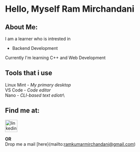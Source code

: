 # Hello, Myself Ram Mirchandani<br>

## About Me:
I am a learner who is intrested in
* Backend Development<br>
<p>Currently I'm learning C++ and Web Development</p>

## Tools that i use
Linux Mint - *My primary desktop*\
VS Code - *Code editor*\
Nano - *CLI-based text ediotr*\

## Find me at:
<a href="https://www.linkedin.com/in/cse-ram"><img src="https://images.app.goo.gl/E6SNjLedZwg4eXJ59" title="LinkedIn" alt="linkedin-icon" height=40 width=40></a>

**OR**<br>
Drop me a mail [here}(mailto:ramkumarmirchandani@gmail.com)
